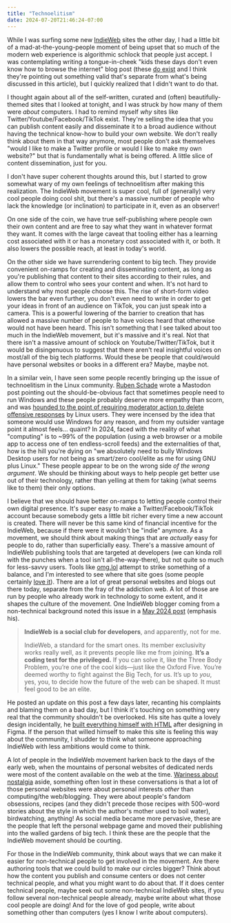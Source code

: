 ```yaml
---
title: "Technoelitism"
date: 2024-07-20T21:46:24-07:00
---
```


While I was surfing some new [IndieWeb](https://indieweb.org) sites the other day, I had a little bit of a mad-at-the-young-people moment of being upset that so much of the modern web experience is algorithmic schlock that people just accept. I was contemplating writing a tongue-in-cheek "kids these days don't even know how to browse the internet" blog post (these [do exist](https://pj.bearblog.dev/a-rant-on-americas-youth/) and I think they're pointing out something valid that's separate from what's being discussed in this article), but I quickly realized that I didn't want to do that.

I thought again about all of the self-written, curated and (often) beautifully-themed sites that I looked at tonight, and I was struck by how many of them were _about_ computers. I had to remind myself _why_ sites like Twitter/Youtube/Facebook/TikTok exist. They're selling the idea that you can publish content easily and disseminate it to a broad audience without having the technical know-how to build your own website. We don't really think about them in that way anymore, most people don't ask themselves "would I like to make a Twitter profile or would I like to make my own website?" but that is fundamentally what is being offered. A little slice of content dissemination, just for you.

I don't have super coherent thoughts around this, but I started to grow somewhat wary of my own feelings of technoelitism after making this realization. The IndieWeb movement is super cool, full of (generally) very cool people doing cool shit, but there's a massive number of people who lack the knowledge (or inclination) to participate in it, even as an observer!

On one side of the coin, we have true self-publishing where people own their own content and are free to say what they want in whatever format they want. It comes with the large caveat that tooling either has a learning cost associated with it or has a monetary cost associated with it, or both. It also lowers the possible reach, at least in today's world.

On the other side we have surrendering content to big tech. They provide convenient on-ramps for creating and disseminating content, as long as you're publishing that content to their sites according to their rules, and allow them to control who sees your content and when. It's not hard to understand why most people choose this. The rise of short-form video lowers the bar even further, you don't even need to write in order to get your ideas in front of an audience on TikTok, you can just speak into a camera. This is a powerful lowering of the barrier to creation that has allowed a massive number of people to have voices heard that otherwise would not have been heard. This isn't something that I see talked about too much in the IndieWeb movement, but it's massive and it's real. Not that there isn't a massive amount of schlock on Youtube/Twitter/TikTok, but it would be disingenuous to suggest that there aren't real insightful voices on most/all of the big tech platforms. Would these be people that could/would have personal websites or books in a different era? Maybe, maybe not.

In a similar vein, I have seen some people recently bringing up the issue of technoelitism in the Linux community. [Ruben Schade](https://rubenerd.com) wrote a Mastodon post pointing out the should-be-obvious fact that sometimes people need to run Windows and these people probably deserve more empathy than scorn, and was [hounded to the point of requiring moderator action to delete offensive responses](https://kevquirk.com/blog/linux-elitism-again) by Linux users. They were incensed by the idea that someone would use Windows for any reason, and from my outsider vantage point it almost feels... quaint? In 2024, faced with the reality of what "computing" is to ~99% of the population (using a web browser or a mobile app to access one of ten endless-scroll feeds) and the externalities of that, how is the hill you're dying on "we absolutely need to bully Windows Desktop users for not being as smart/zero cool/elite as me for using GNU plus Linux." These people appear to be on the wrong side _of the wrong argument_. We should be thinking about ways to help people get better use out of their technology, rather than yelling at them for taking (what seems like to them) their only options.

I believe that we should have better on-ramps to letting people control their own digital presence. It's super easy to make a Twitter/Facebook/TikTok account because somebody gets a little bit richer every time a new account is created. There will never be this same kind of financial incentive for the IndieWeb, because if there were it wouldn't be "indie" anymore. As a movement, we should think about making things that are _actually_ easy for people to do, rather than superficially easy. There's a massive amount of IndieWeb publishing tools that are targeted at developers (we can kinda roll with the punches when a tool isn't all-the-way-there), but not quite so much for less-savvy users. Tools like [omg.lol](https://home.omg.lol) attempt to strike something of a balance, and I'm interested to see where that site goes (some people certainly [love it](https://weblog.anniegreens.lol/2024/01/a-love-letter-to-omg-lol)). There are a lot of great personal websites and blogs out there today, separate from the fray of the addiction web. A lot of those are run by people who already work in technology to some extent, and it shapes the culture of the movement. One IndieWeb blogger coming from a non-technical background noted this issue in a [May 2024 post](https://so1o.xyz/blog/3-body-problem) (emphasis his).

> **IndieWeb is a social club for developers**, and apparently, not for me.
>
> IndieWeb, a standard for the smart ones. Its member exclusivity works really well, as it prevents people like me from joining. **It’s a coding test for the privileged.** If you can solve it, like the Three Body Problem, you’re one of the cool kids—just like the Oxford Five. You’re deemed worthy to fight against the Big Tech, for us. It’s up to *you*, yes, you, to decide how the future of the web can be shaped. It must feel good to be an elite.

He posted an update on this post a few days later, recanting his complaints and blaming them on a bad day, but I think it's touching on something very real that the community shouldn't be overlooked. His site has quite a lovely design incidentally, he [built everything himself with HTML](https://so1o.xyz/colophon) after designing in Figma. If the person that willed himself to make this site is feeling this way about the community, I shudder to think what someone approaching IndieWeb with less ambitions would come to think.

A lot of people in the IndieWeb movement harken back to the days of the early web, when the mountains of personal websites of dedicated nerds were most of the content available on the web at the time. [Wariness about nostalgia](https://antientro.pics/retro/criticism/2024/05/05/sick-of-old-computers) aside, something often lost in these conversations is that a lot of those personal websites were about personal interests _other_ than computing/the web/blogging. They were about people's fandom obsessions, recipes (and they didn't precede those recipes with 500-word stories about the style in which the author's mother used to boil water), birdwatching, anything! As social media became more pervasive, these are the people that left the personal webpage game and moved their publishing into the walled gardens of big tech. I think these are the people that the IndieWeb movement should be courting.

For those in the IndieWeb community, think about ways that we can make it easier for non-technical people to get involved in the movement. Are there authoring tools that we could build to make our circles bigger? Think about how the content you publish and consume centers or does not center technical people, and what you might want to do about that. If it does center technical people, maybe seek out some non-technical IndieWeb sites, if you follow several non-technical people already, maybe write about what those cool people are doing! And for the love of god people, write about something other than computers (yes I know I write about computers).
